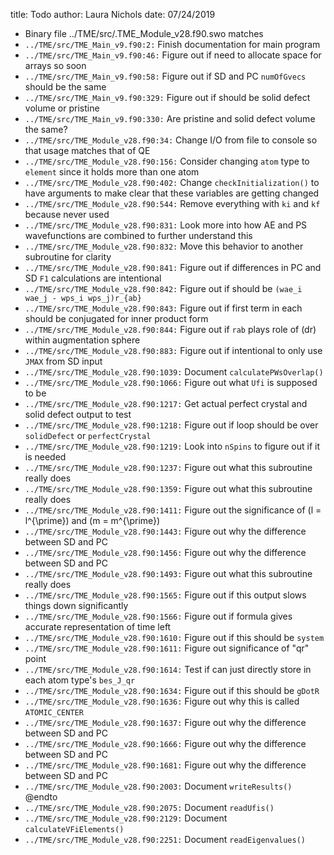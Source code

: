 title: Todo
author: Laura Nichols
date: 07/24/2019

* Binary file ../TME/src/.TME_Module_v28.f90.swo matches
* `../TME/src/TME_Main_v9.f90:2:` Finish documentation for main program
* `../TME/src/TME_Main_v9.f90:46:` Figure out if need to allocate space for arrays so soon
* `../TME/src/TME_Main_v9.f90:58:` Figure out if SD and PC `numOfGvecs` should be the same
* `../TME/src/TME_Main_v9.f90:329:` Figure out if should be solid defect volume or pristine
* `../TME/src/TME_Main_v9.f90:330:` Are pristine and solid defect volume the same?
* `../TME/src/TME_Module_v28.f90:34:` Change I/O from file to console so that usage matches that of QE
* `../TME/src/TME_Module_v28.f90:156:` Consider changing `atom` type to `element` since it holds more than one atom
* `../TME/src/TME_Module_v28.f90:402:` Change `checkInitialization()` to have arguments to make clear that these variables are getting changed
* `../TME/src/TME_Module_v28.f90:544:` Remove everything with `ki` and `kf` because never used
* `../TME/src/TME_Module_v28.f90:831:` Look more into how AE and PS wavefunctions are combined to further understand this
* `../TME/src/TME_Module_v28.f90:832:` Move this behavior to another subroutine for clarity
* `../TME/src/TME_Module_v28.f90:841:` Figure out if differences in PC and SD `F1` calculations are intentional
* `../TME/src/TME_Module_v28.f90:842:` Figure out if should be `(wae_i wae_j - wps_i wps_j)r_{ab}`
* `../TME/src/TME_Module_v28.f90:843:` Figure out if first term in each should be conjugated for inner product form
* `../TME/src/TME_Module_v28.f90:844:` Figure out if `rab` plays role of \(dr\) within augmentation sphere
* `../TME/src/TME_Module_v28.f90:883:` Figure out if intentional to only use `JMAX` from SD input
* `../TME/src/TME_Module_v28.f90:1039:` Document `calculatePWsOverlap()`
* `../TME/src/TME_Module_v28.f90:1066:` Figure out what `Ufi` is supposed to be
* `../TME/src/TME_Module_v28.f90:1217:` Get actual perfect crystal and solid defect output to test
* `../TME/src/TME_Module_v28.f90:1218:` Figure out if loop should be over `solidDefect` or `perfectCrystal`
* `../TME/src/TME_Module_v28.f90:1219:` Look into `nSpins` to figure out if it is needed
* `../TME/src/TME_Module_v28.f90:1237:` Figure out what this subroutine really does
* `../TME/src/TME_Module_v28.f90:1359:` Figure out what this subroutine really does
* `../TME/src/TME_Module_v28.f90:1411:` Figure out the significance of \(l = l^{\prime}\) and \(m = m^{\prime}\)
* `../TME/src/TME_Module_v28.f90:1443:` Figure out why the difference between SD and PC
* `../TME/src/TME_Module_v28.f90:1456:` Figure out why the difference between SD and PC
* `../TME/src/TME_Module_v28.f90:1493:` Figure out what this subroutine really does
* `../TME/src/TME_Module_v28.f90:1565:` Figure out if this output slows things down significantly
* `../TME/src/TME_Module_v28.f90:1566:` Figure out if formula gives accurate representation of time left
* `../TME/src/TME_Module_v28.f90:1610:` Figure out if this should be `system`
* `../TME/src/TME_Module_v28.f90:1611:` Figure out significance of "qr" point
* `../TME/src/TME_Module_v28.f90:1614:` Test if can just directly store in each atom type's `bes_J_qr`
* `../TME/src/TME_Module_v28.f90:1634:` Figure out if this should be `gDotR`
* `../TME/src/TME_Module_v28.f90:1636:` Figure out why this is called `ATOMIC_CENTER`
* `../TME/src/TME_Module_v28.f90:1637:` Figure out why the difference between SD and PC
* `../TME/src/TME_Module_v28.f90:1666:` Figure out why the difference between SD and PC
* `../TME/src/TME_Module_v28.f90:1681:` Figure out why the difference between SD and PC
* `../TME/src/TME_Module_v28.f90:2003:` Document `writeResults()` @endto
* `../TME/src/TME_Module_v28.f90:2075:` Document `readUfis()`
* `../TME/src/TME_Module_v28.f90:2129:` Document `calculateVFiElements()`
* `../TME/src/TME_Module_v28.f90:2251:` Document `readEigenvalues()`
